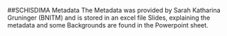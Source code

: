 ##SCHISDIMA Metadata
The Metadata was provided by Sarah Katharina Gruninger (BNITM) and is stored in an excel file
Slides, explaining the metadata and some Backgrounds are found in the Powerpoint sheet. 

